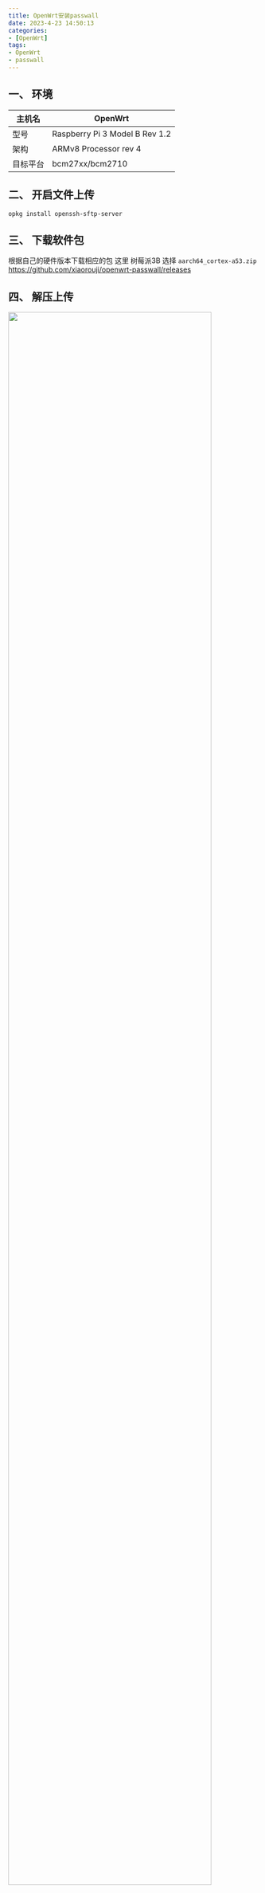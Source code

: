 ```yaml
---
title: OpenWrt安装passwall
date: 2023-4-23 14:50:13
categories: 
- [OpenWrt]
tags: 
- OpenWrt
- passwall
---
```


## 一、 环境
|主机名	|OpenWrt|
|---|---|
|型号	|Raspberry Pi 3 Model B Rev 1.2|
|架构	|ARMv8 Processor rev 4|
|目标平台	|bcm27xx/bcm2710|

## 二、 开启文件上传
``` opkg install openssh-sftp-server ```

## 三、 下载软件包
根据自己的硬件版本下载相应的包
这里 树莓派3B 选择 ```aarch64_cortex-a53.zip```
https://github.com/xiaorouji/openwrt-passwall/releases

## 四、 解压上传

<img src="/images/040.openwrt_install_passwall.md.01.png" width=90% height=90% />

## 五、 安装

### 5.1 安装依赖
``` opkg install *.ipk```
<img src="/images/040.openwrt_install_passwall.md.02.png" width=90% height=90% />

### 5.2 安装passwall-luci
``` opkg install luci-app-passwall_4.66-4_all.ipk```
``` opkg install luci-i18n-passwall-zh-cn_4.66-4_all.ipk```

## 六、 重启OpenWrt
<img src="/images/040.openwrt_install_passwall.md.03.png" width=90% height=90% />
<img src="/images/040.openwrt_install_passwall.md.04.png" width=90% height=90% />